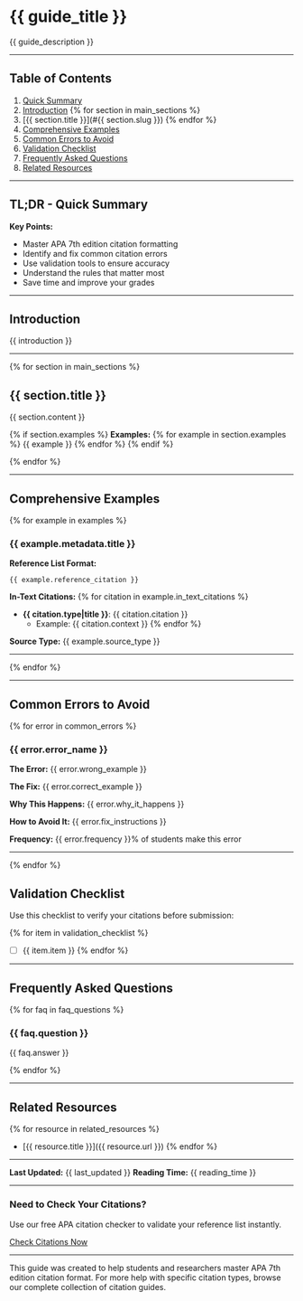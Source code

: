 # {{ guide_title }}

{{ guide_description }}

---

## Table of Contents

1. [Quick Summary](#tldr---quick-summary)
2. [Introduction](#introduction)
{% for section in main_sections %}
3. [{{ section.title }}](#{{ section.slug }})
{% endfor %}
4. [Comprehensive Examples](#comprehensive-examples)
5. [Common Errors to Avoid](#common-errors-to-avoid)
6. [Validation Checklist](#validation-checklist)
7. [Frequently Asked Questions](#frequently-asked-questions)
8. [Related Resources](#related-resources)

---

## TL;DR - Quick Summary

**Key Points:**
- Master APA 7th edition citation formatting
- Identify and fix common citation errors
- Use validation tools to ensure accuracy
- Understand the rules that matter most
- Save time and improve your grades

---

## Introduction

{{ introduction }}

---

{% for section in main_sections %}
## {{ section.title }}

{{ section.content }}

{% if section.examples %}
**Examples:**
{% for example in section.examples %}
{{ example }}
{% endfor %}
{% endif %}

{% endfor %}

---

## Comprehensive Examples

{% for example in examples %}
### {{ example.metadata.title }}

**Reference List Format:**
```
{{ example.reference_citation }}
```

**In-Text Citations:**
{% for citation in example.in_text_citations %}
- **{{ citation.type|title }}**: {{ citation.citation }}
  - Example: {{ citation.context }}
{% endfor %}

**Source Type:** {{ example.source_type }}

---

{% endfor %}

---

## Common Errors to Avoid

{% for error in common_errors %}
### {{ error.error_name }}

**The Error:**
{{ error.wrong_example }}

**The Fix:**
{{ error.correct_example }}

**Why This Happens:** {{ error.why_it_happens }}

**How to Avoid It:** {{ error.fix_instructions }}

**Frequency:** {{ error.frequency }}% of students make this error

---

{% endfor %}

## Validation Checklist

Use this checklist to verify your citations before submission:

{% for item in validation_checklist %}
- [ ] {{ item.item }}
{% endfor %}

---


## Frequently Asked Questions

{% for faq in faq_questions %}
### {{ faq.question }}

{{ faq.answer }}

{% endfor %}

---

## Related Resources

{% for resource in related_resources %}
- [{{ resource.title }}]({{ resource.url }})
{% endfor %}

---

**Last Updated:** {{ last_updated }}
**Reading Time:** {{ reading_time }}

---

<div class="cta-placement">
    <h3>Need to Check Your Citations?</h3>
    <p>Use our free APA citation checker to validate your reference list instantly.</p>
    <a href="/checker/" class="cta-button">Check Citations Now</a>
</div>

---

<div class="author-info">
    <p>This guide was created to help students and researchers master APA 7th edition citation format. For more help with specific citation types, browse our complete collection of citation guides.</p>
</div>